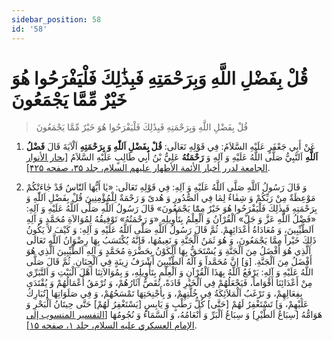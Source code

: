 ```yaml
---
sidebar_position: 58
id: '58'
---
```


# قُلْ بِفَضْلِ اللَّهِ وَبِرَحْمَتِهِ فَبِذَٰلِكَ فَلْيَفْرَحُوا هُوَ خَيْرٌ مِّمَّا يَجْمَعُونَ

> قُلْ بِفَضْلِ اللَّهِ وَبِرَحْمَتِهِ فَبِذَٰلِكَ فَلْيَفْرَحُوا هُوَ خَيْرٌ مِّمَّا يَجْمَعُونَ


1. عَنْ أَبِي جَعْفَرٍ عَلَيْهِ السَّلاَمُ: فِي قَوْلِهِ تَعَالَى: **قُلْ بِفَضْلِ اَللّٰهِ وَ بِرَحْمَتِهِ**
   اَلْآيَةَ قَالَ **فَضْلُ اَللَّهِ** اَلنَّبِيُّ صَلَّى اللَّهُ عَلَيْهِ وَ آلِهِ وَ **رَحْمَتُهُ** عَلِيُّ بْنُ أَبِي
   طَالِبٍ عَلَيْهِ السَّلاَمُ [[بحار الأنوار الجامعة لدرر أخبار الأئمة الأطهار علیهم السلام، جلد ۳۵، صفحه ۴۲۵](http://noo.rs/8Supj)].

2. وَ قَالَ رَسُولُ اَللَّهِ صَلَّى اَللَّهُ عَلَيْهِ وَ آلِهِ: فِي قَوْلِهِ تَعَالَى: «يٰا أَيُّهَا اَلنّٰاسُ
   قَدْ جٰاءَتْكُمْ مَوْعِظَةٌ مِنْ رَبِّكُمْ وَ شِفٰاءٌ لِمٰا فِي اَلصُّدُورِ وَ هُدىً وَ رَحْمَةٌ لِلْمُؤْمِنِينَ
   قُلْ بِفَضْلِ اَللّٰهِ وَ بِرَحْمَتِهِ فَبِذٰلِكَ فَلْيَفْرَحُوا هُوَ خَيْرٌ مِمّٰا يَجْمَعُونَ» قَالَ رَسُولُ
   اَللَّهِ صَلَّى اَللَّهُ عَلَيْهِ وَ آلِهِ: «فَضْلُ اَللَّهِ عَزَّ وَ جَلَّ» اَلْقُرْآنُ وَ اَلْعِلْمُ
   بِتَأْوِيلِهِ «وَ رَحْمَتُهُ» تَوْفِيقُهُ لِمُوَالاَةِ مُحَمَّدٍ وَ آلِهِ اَلطَّيِّبِينَ، وَ مُعَادَاةُ
   أَعْدَائِهِمْ. ثُمَّ قَالَ رَسُولُ اَللَّهِ صَلَّى اَللَّهُ عَلَيْهِ وَ آلِهِ: وَ كَيْفَ لاَ يَكُونُ ذَلِكَ
   خَيْراً مِمَّا يَجْمَعُونَ، وَ هُوَ ثَمَنُ اَلْجَنَّةِ وَ نَعِيمُهَا، فَإِنَّهُ يُكْتَسَبُ بِهَا رِضْوَانُ اَللَّهِ
   تَعَالَى اَلَّذِي هُوَ أَفْضَلُ مِنَ اَلْجَنَّةِ وَ يُسْتَحَقُّ بِهَا اَلْكَوْنُ بِحَضْرَةِ مُحَمَّدٍ وَ آلِهِ
   اَلطَّيِّبِينَ اَلَّذِي هُوَ أَفْضَلُ مِنَ اَلْجَنَّةِ. [وَ] إِنَّ مُحَمَّداً وَ آلَهُ اَلطَّيِّبِينَ أَشْرَفُ
   زِينَةٍ فِي اَلْجِنَانِ. ثُمَّ قَالَ صَلَّى اللَّهُ عَلَيْهِ وَ آلِهِ: يَرْفَعُ اَللَّهُ بِهَذَا اَلْقُرْآنِ
   وَ اَلْعِلْمِ بِتَأْوِيلِهِ، وَ بِمُوَالاَتِنَا أَهْلَ اَلْبَيْتِ وَ اَلتَّبَرِّي مِنْ أَعْدَائِنَا أَقْوَاماً،
   فَيَجْعَلُهُمْ فِي اَلْخَيْرِ قَادَةً، تُقَصُّ آثَارُهُمْ، وَ تُرْمَقُ أَعْمَالُهُمْ وَ يُقْتَدَى بِفِعَالِهِمْ،
   وَ تَرْغَبُ اَلْمَلاَئِكَةُ فِي خُلَّتِهِمْ، وَ بِأَجْنِحَتِهَا تَمْسَحُهُمْ، وَ فِي صَلَوَاتِهَا [تُبَارِكُ
   عَلَيْهِمْ، وَ] تَسْتَغْفِرُ لَهُمْ [حَتَّى] كُلُّ رَطْبٍ وَ يَابِسٍ [يَسْتَغْفِرُ لَهُمْ] حَتَّى حِيتَانُ
   اَلْبَحْرِ وَ هَوَامُّهُ [سِبَاعُ اَلطَّيْرِ] وَ سِبَاعُ اَلْبَرِّ وَ أَنْعَامُهُ، وَ اَلسَّمَاءُ وَ نُجُومُهَا [[التفسير المنسوب إلى الإمام العسکري عليه السلام، جلد ۱، صفحه ۱۵](http://noo.rs/cA66P)].

[1]: http://noo.rs/8Supj
[2]: http://noo.rs/cA66P
